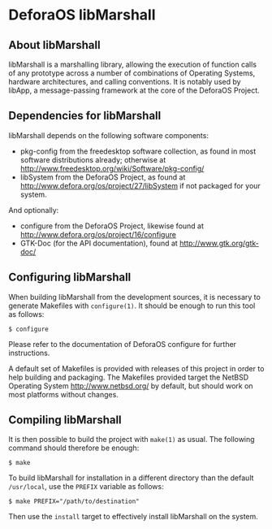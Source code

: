 DeforaOS libMarshall
====================

About libMarshall
-----------------

libMarshall is a marshalling library, allowing the execution of function calls
of any prototype across a number of combinations of Operating Systems, hardware
architectures, and calling conventions. It is notably used by libApp, a
message-passing framework at the core of the DeforaOS Project.

Dependencies for libMarshall
----------------------------

libMarshall depends on the following software components:
- pkg-config from the freedesktop software collection, as found in most
  software distributions already; otherwise at
  <http://www.freedesktop.org/wiki/Software/pkg-config/>
- libSystem from the DeforaOS Project, as found at
  <http://www.defora.org/os/project/27/libSystem> if not packaged for your
  system.

And optionally:
- configure from the DeforaOS Project, likewise found at
  <http://www.defora.org/os/project/16/configure>
- GTK-Doc (for the API documentation), found at
  <http://www.gtk.org/gtk-doc/>


Configuring libMarshall
-----------------------

When building libMarshall from the development sources, it is necessary to
generate Makefiles with `configure(1)`. It should be enough to run this tool as
follows:

    $ configure

Please refer to the documentation of DeforaOS configure for further
instructions.

A default set of Makefiles is provided with releases of this project in order
to help building and packaging. The Makefiles provided target the NetBSD
Operating System <http://www.netbsd.org/> by default, but should work on most
platforms without changes.


Compiling libMarshall
---------------------

It is then possible to build the project with `make(1)` as usual. The following
command should therefore be enough:

    $ make

To build libMarshall for installation in a different directory than the default
`/usr/local`, use the `PREFIX` variable as follows:

    $ make PREFIX="/path/to/destination"

Then use the `install` target to effectively install libMarshall on the system.
